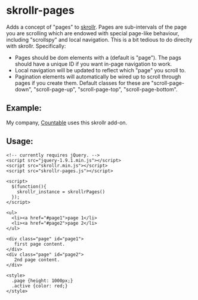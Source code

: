 skrollr-pages
=============

Adds a concept of "pages" to [skrollr](https://github.com/Prinzhorn/skrollr). Pages are sub-intervals of the page you are scrolling which are endowed with special page-like behaviour, including "scrollspy" and local navigation. This is a bit tedious to do direclty with skrollr. Specifically:

- Pages should be dom elements with a (default is "page"). The pags should have a unique ID if you want in-page navigation to work.
- Local navigation will be updated to reflect which "page" you scroll to.
- Pagination elements will automatically be wired up to scroll through pages if you create them. Default classes for these are "scroll-page-down", "scroll-page-up", "scroll-page-top", "scroll-page-bottom".

## Example:
My company, [Countable](http://countable.ca) uses this skrollr add-on.

## Usage:

```
<!-- currently requires jQuery. -->
<script src="jquery-1.9.1.min.js"></script>
<script src="skrollr.min.js"></script>
<script src="skrollr-pages.js"></script>

<script>
  $(function(){
    skrollr_instance = skrollrPages()
  });
</script>

<ul>
  <li><a href="#page1">page 1</li>
  <li><a href="#page2">page 2</li>
</ul>

<div class="page" id="page1">
   first page content.
</div>
<div class="page" id="page2">
   2nd page content.
</div>

<style>
  .page {height: 1000px;}
  .active {color: red;}
</style>
```

